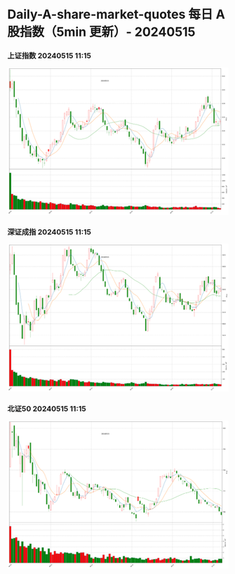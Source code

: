 
# Daily-A-share-market-quotes 每日 A 股指数（5min 更新）- 20240515

### 上证指数 20240515 11:15
![](./fig/2024/5/20240515-sh000001.png)

### 深证成指 20240515 11:15
![](./fig/2024/5/20240515-sz399001.png)

### 北证50 20240515 11:15
![](./fig/2024/5/20240515-bj899050.png)
